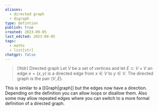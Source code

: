 ```yaml
---
aliases:
  - directed graph
  - digraph
type: defintion
publish: true
created: 2023-09-05
last_edited: 2023-09-05
tags:
  - maths
  - list[str]
chatgpt: false
---
```

> [!tldr] Directed graph
> Let $V$ be a set of vertices and let $E \subset V \times V$ an edge $e = (x,y)$ is a directed edge from $x \in V$ to $y \in V$. The directed graph is the pair $(V,E)$.

This is similar to a [[Graph|graph]] but the edges now have a direction. Depending on the definition you can allow loops or disallow them. Also some may allow repeated edges where you can switch to a more formal definition of a directed graph.